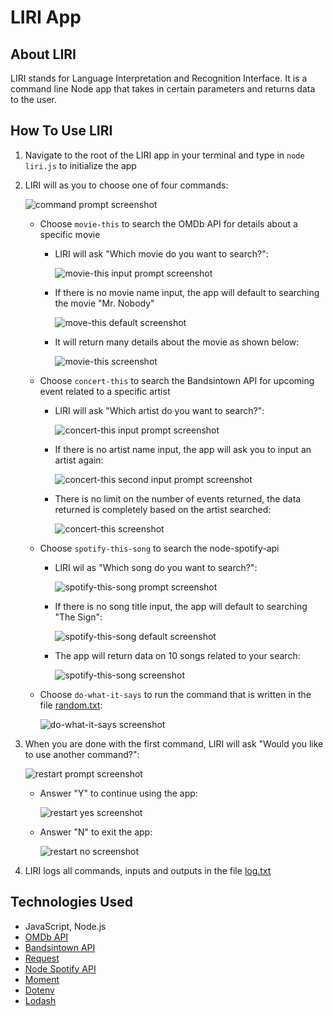 # LIRI App

## About LIRI
LIRI stands for Language Interpretation and Recognition Interface. It is a command line Node app that takes in certain parameters and returns data to the user.

## How To Use LIRI
1. Navigate to the root of the LIRI app in your terminal and type in `node liri.js` to initialize the app
1. LIRI will as you to choose one of four commands: 

    ![command prompt screenshot](../master/images/command-prompt.png)
    
    * Choose `movie-this` to search the OMDb API for details about a specific movie
        * LIRI will ask "Which movie do you want to search?":
    
            ![movie-this input prompt screenshot](../master/images/movie-this-input-prompt.png)
 
        * If there is no movie name input, the app will default to searching the movie "Mr. Nobody"

            ![move-this default screenshot](../master/images/movie-this-default.png)

        * It will return many details about the movie as shown below: 
        
            ![movie-this screenshot](../master/images/movie-this.png)

    * Choose `concert-this` to search the Bandsintown API for upcoming event related to a specific artist
        * LIRI will ask "Which artist do you want to search?":

            ![concert-this input prompt screenshot](../master/images/concert-this-input-prompt.png)

        * If there is no artist name input, the app will ask you to input an artist again:

            ![concert-this second input prompt screenshot](../master/images/concert-this-input-again.png)
        
        * There is no limit on the number of events returned, the data returned is completely based on the artist searched:

            ![concert-this screenshot](../master/images/concert-this.png)

    * Choose `spotify-this-song` to search the node-spotify-api 
        * LIRI wil as "Which song do you want to search?":

            ![spotify-this-song prompt screenshot](../master/images/spotify-this-input-prompt.png)

        * If there is no song title input, the app will default to searching "The Sign":

            ![spotify-this-song default screenshot](../master/images/spotify-this-default.png)

        * The app will return data on 10 songs related to your search:

            ![spotify-this-song screenshot](../master/images/spotify-this-song.png)

    * Choose `do-what-it-says` to run the command that is written in the file [random.txt](../master/random.txt):

        ![do-what-it-says screenshot](../master/images/do-what-it-says.png)

1. When you are done with the first command, LIRI will ask "Would you like to use another command?":

    ![restart prompt screenshot](../master/images/restart-prompt.png)

    * Answer "Y" to continue using the app:

        ![restart yes screenshot](../master/images/restart-yes.png)

    * Answer "N" to exit the app:

        ![restart no screenshot](../master/images/restart-no.png)

1. LIRI logs all commands, inputs and outputs in the file [log.txt](../master/log.txt)
    
## Technologies Used
* JavaScript, Node.js
* [OMDb API](http://www.omdbapi.com/)
* [Bandsintown API](http://www.artists.bandsintown.com/bandsintown-api)
* [Request](https://www.npmjs.com/package/request)
* [Node Spotify API](https://www.npmjs.com/package/node-spotify-api)
* [Moment](https://www.npmjs.com/package/moment)
* [Dotenv](https://www.npmjs.com/package/dotenv)
* [Lodash](https://www.npmjs.com/package/lodash)
